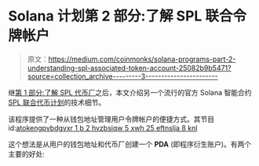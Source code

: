 # Solana 计划第 2 部分:了解 SPL 联合令牌帐户

> 原文：<https://medium.com/coinmonks/solana-programs-part-2-understanding-spl-associated-token-account-25082b9b5471?source=collection_archive---------3----------------------->

继[第 1 部分:了解 SPL 代币厂](/coinmonks/solana-programs-part-1-understanding-spl-token-mint-fabd13323219)之后，本文介绍另一个流行的官方 Solana 智能合约 [SPL 联合代币计划](https://github.com/solana-labs/solana-program-library/tree/master/associated-token-account/program/src)的技术细节。

该程序提供了一种从钱包地址管理用户令牌帐户的便捷方式。其节目 id:[atokengpvbdgvxr 1 b 2 hvzbsiqw 5 xwh 25 eftnslja 8 knl](https://explorer.solana.com/address/ATokenGPvbdGVxr1b2hvZbsiqW5xWH25efTNsLJA8knL)

这个想法是从用户的钱包地址和代币厂创建一个 **PDA** (即程序衍生账户)。有两个主要的好处: